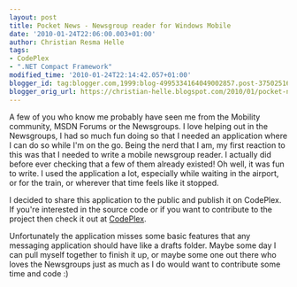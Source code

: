 ```yaml
---
layout: post
title: Pocket News - Newsgroup reader for Windows Mobile
date: '2010-01-24T22:06:00.003+01:00'
author: Christian Resma Helle
tags:
- CodePlex
- ".NET Compact Framework"
modified_time: '2010-01-24T22:14:42.057+01:00'
blogger_id: tag:blogger.com,1999:blog-4995334164049002857.post-3750251679799100524
blogger_orig_url: https://christian-helle.blogspot.com/2010/01/pocket-news-newsgroup-reader-for.html
---
```


A few of you who know me probably have seen me from the Mobility community, MSDN Forums or the Newsgroups. I love helping out in the Newsgroups, I had so much fun doing so that I needed an application where I can do so while I'm on the go. Being the nerd that I am, my first reaction to this was that I needed to write a mobile newsgroup reader. I actually did before ever checking that a few of them already existed! Oh well, it was fun to write. I used the application a lot, especially while waiting in the airport, or for the train, or wherever that time feels like it stopped.

I decided to share this application to the public and publish it on CodePlex. If you're interested in the source code or if you want to contribute to the project then check it out at [CodePlex](http://pocketnews.codeplex.com).

Unfortunately the application misses some basic features that any messaging application should have like a drafts folder. Maybe some day I can pull myself together to finish it up, or maybe some one out there who loves the Newsgroups just as much as I do would want to contribute some time and code :)